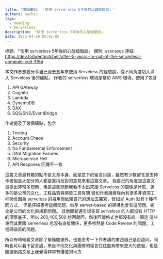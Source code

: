 ```yaml
---
title: '閱讀筆記: 「使用 serverless 5年後的心酸經驗談」'
authors: hwchiu
tags:
  - Reading
  - Serverless
description: 「使用 serverless 5年後的心酸經驗談」
date: 2022-04-29 00:05:08
---
```


標題: 「使用 serverless 5年後的心酸經驗談」
類別: usecases
連結: https://dev.to/brentmitchell/after-5-years-im-out-of-the-serverless-compute-cult-3f6d

本文作者想要分享自己過去五年來使用 Serveless 的經驗談，從不同角度切入導入 Serveless 後的痛點。
作者的 serverless 環境是基於 AWS 環境，使用了包含
1. API GAteway
2. Cognito
3. Lambda
4. DynamoDB
5. DAX
6. SQS/SNS/EventBridge

作者提及了幾個痛點，包含
1. Testing
2. Account Chaos
3. Security
4. No Fundamental Enforcement
5. DNS Migration Failures
6. Microservice Hell
7. API Respones 回傳不一致

這篇文章最有趣的點不是文章本身，而是底下的留言討論，雖然有少數留言是支持作者但是大部分的人都是秉持反對的意見來看這篇文章。
我自己的角度是這篇文章提出非常多問題，但是這些問題我看不太出來跟 Serveless 的關係是什麼，更多的是公司的文化，工程品質與開發工具有關
譬如作者說團隊內有很多非資深工程師會因為 serveless 的易用而依賴自己的想法去攥寫，譬如光 Auth 就有十種不同方式。
但是仔細思考這個問題，似乎 server-based 的架構也會有這問題，完全是公司的文化與規範問題。
其他問題還有很多寫 serveless 的人都沒有 HTTP 的深厚底子，所以 200,400,500 想回就回，然後回傳格式也都沒有統一固定
這些東西其實跟 serverless 也沒有直接關係，更多依然是 Code Review 的問題，工程師品質的問題。

所以有時候看文章除了單純閱讀外，也要思考一下作者講的東西自己是否認同，同時也可以看下留言處，來自不同文化與團隊的留言往往能夠帶來更大的啟發，也是閱讀網路文章上我覺得非常有價值的地方

